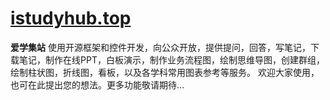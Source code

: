 # [istudyhub.top](http://istudyhub.top/ "爱学集站")
**爱学集站**
使用开源框架和控件开发，向公众开放，提供提问，回答，写笔记，下载笔记，制作在线PPT，白板演示，制作业务流程图，绘制思维导图，创建群组，绘制柱状图，折线图，看板，以及各学科常用图表参考等服务。
欢迎大家使用，也可在此提出您的想法。更多功能敬请期待...

